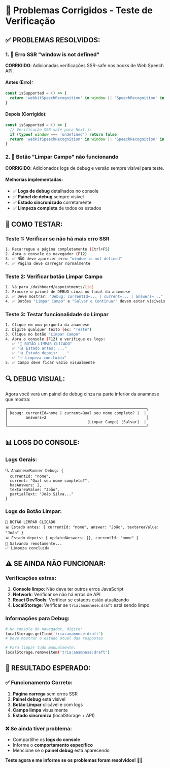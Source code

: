 # 🔧 Problemas Corrigidos - Teste de Verificação

## ✅ **PROBLEMAS RESOLVIDOS:**

### 1. **🚫 Erro SSR "window is not defined"**
**CORRIGIDO**: Adicionadas verificações SSR-safe nos hooks de Web Speech API.

#### **Antes** (Erro):
```typescript
const isSupported = () => {
  return 'webkitSpeechRecognition' in window || 'SpeechRecognition' in window
}
```

#### **Depois** (Corrigido):
```typescript
const isSupported = () => {
  // Verificação SSR-safe para Next.js
  if (typeof window === 'undefined') return false
  return 'webkitSpeechRecognition' in window || 'SpeechRecognition' in window
}
```

### 2. **🧹 Botão "Limpar Campo" não funcionando**
**CORRIGIDO**: Adicionados logs de debug e versão sempre visível para teste.

#### **Melhorias implementadas:**
- ✅ **Logs de debug** detalhados no console
- ✅ **Painel de debug** sempre visível 
- ✅ **Estado sincronizado** corretamente
- ✅ **Limpeza completa** de todos os estados

## 🧪 **COMO TESTAR:**

### **Teste 1: Verificar se não há mais erro SSR**
```bash
1. Recarregue a página completamente (Ctrl+F5)
2. Abra o console do navegador (F12)
3. ✅ NÃO deve aparecer erro "window is not defined"
4. ✅ Página deve carregar normalmente
```

### **Teste 2: Verificar botão Limpar Campo**
```bash
1. Vá para /dashboard/appointments/[id]
2. Procure o painel de DEBUG cinza no final da anamnese
3. ✅ Deve mostrar: "Debug: currentId=... | current=... | answers=..."
4. ✅ Botões "Limpar Campo" e "Salvar e Continuar" devem estar visíveis
```

### **Teste 3: Testar funcionalidade do Limpar**
```bash
1. Clique em uma pergunta da anamnese
2. Digite qualquer texto (ex: "Teste")
3. Clique no botão "Limpar Campo"
4. Abra o console (F12) e verifique os logs:
   ✅ "🧹 BOTÃO LIMPAR CLICADO"
   ✅ "📊 Estado antes: ..."
   ✅ "📊 Estado depois: ..."
   ✅ "✅ Limpeza concluída"
5. ✅ Campo deve ficar vazio visualmente
```

## 🔍 **DEBUG VISUAL:**

Agora você verá um painel de debug cinza na parte inferior da anamnese que mostra:

```
┌─────────────────────────────────────────────────────────────┐
│ Debug: currentId=nome | current=Qual seu nome completo? |  │
│        answers=2                                            │
│                                   [Limpar Campo] [Salvar]  │
└─────────────────────────────────────────────────────────────┘
```

## 📊 **LOGS DO CONSOLE:**

### **Logs Gerais:**
```
🔍 AnamneseRunner Debug: {
  currentId: "nome",
  current: "Qual seu nome completo?",
  hasAnswers: 2,
  textareaValue: "João",
  partialText: "João Silva..."
}
```

### **Logs do Botão Limpar:**
```
🧹 BOTÃO LIMPAR CLICADO
📊 Estado antes: { currentId: "nome", answer: "João", textareaValue: "João" }
📊 Estado depois: { updatedAnswers: {}, currentId: "nome" }
💾 Salvando remotamente...
✅ Limpeza concluída
```

## ⚠️ **SE AINDA NÃO FUNCIONAR:**

### **Verificações extras:**
1. **Console limpo**: Não deve ter outros erros JavaScript
2. **Network**: Verificar se não há erros de API
3. **React DevTools**: Verificar se estados estão atualizando
4. **LocalStorage**: Verificar se `tria:anamnese:draft` está sendo limpo

### **Informações para Debug:**
```bash
# No console do navegador, digite:
localStorage.getItem('tria:anamnese:draft')
# Deve mostrar o estado atual das respostas

# Para limpar tudo manualmente:
localStorage.removeItem('tria:anamnese:draft')
```

## 🎯 **RESULTADO ESPERADO:**

### **✅ Funcionamento Correto:**
1. **Página carrega** sem erros SSR
2. **Painel debug** está visível
3. **Botão Limpar** clicável e com logs
4. **Campo limpa** visualmente
5. **Estado sincroniza** (localStorage + API)

### **❌ Se ainda tiver problema:**
- Compartilhe os **logs do console**
- Informe o **comportamento específico**
- Mencione se o **painel debug** está aparecendo

**Teste agora e me informe se os problemas foram resolvidos!** 🚀🔧


